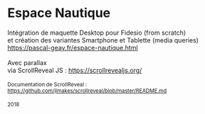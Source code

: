 # Espace Nautique
Intégration de maquette Desktop pour Fidesio (from scratch)<br/>
et création des variantes Smartphone et Tablette (media queries)<br/>
https://pascal-geay.fr/espace-nautique.html<br />
<br />
Avec parallax<br>via ScrollReveal JS : https://scrollrevealjs.org/<br />
<br />
<sub>
Documentation de ScrollReveal : <br/>
https://github.com/jlmakes/scrollreveal/blob/master/README.md
</sub>
<br/>
<br/>
<sub>2018</sub>
